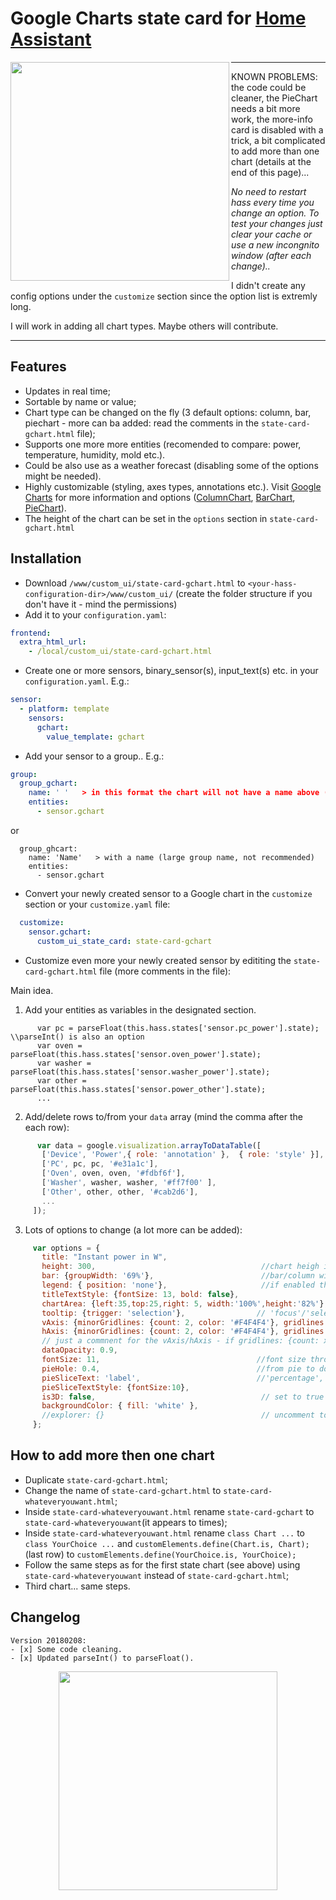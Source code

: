 # Google Charts state card for [Home Assistant](https://home-assistant.io)

<img align="left" src="https://i.imgur.com/XSTSlds.gif" height="350">

***
KNOWN PROBLEMS: the code could be cleaner, the PieChart needs a bit more work, the more-info card is disabled with a trick, a bit complicated to add more than one chart (details at the end of this page)...

_No need to restart hass every time you change an option. To test your changes just clear your cache or use a new incongnito window (after each change).._

I didn't create any config options under the `customize` section since the option list is extremly long.

I will work in adding all chart types. Maybe others will contribute.
***


## Features
* Updates in real time;
* Sortable by name or value;
* Chart type can be changed on the fly (3 default options: column, bar, piechart - more can ba added: read the comments in the `state-card-gchart.html` file);
* Supports one more more entities (recomended to compare: power, temperature, humidity, mold etc.).
* Could be also use as a weather forecast (disabling some of the options might be needed).
* Highly customizable (styling, axes types, annotations etc.). Visit [Google Charts](https://developers.google.com/chart/interactive/docs/gallery) for more information and options ([ColumnChart](https://developers.google.com/chart/interactive/docs/gallery/columnchart), [BarChart](https://developers.google.com/chart/interactive/docs/gallery/barchart), [PieChart](https://developers.google.com/chart/interactive/docs/gallery/piechart)).
* The height of the chart can be set in the `options` section in `state-card-gchart.html`

## Installation
* Download `/www/custom_ui/state-card-gchart.html` to `<your-hass-configuration-dir>/www/custom_ui/` (create the folder structure if you don't have it - mind the permissions)
* Add it to your `configuration.yaml`:
```yaml
frontend:
  extra_html_url:
    - /local/custom_ui/state-card-gchart.html
```
* Create one or more sensors, binary_sensor(s), input_text(s) etc. in your `configuration.yaml`. E.g.:
```yaml
sensor:
  - platform: template
    sensors:
      gchart:
        value_template: gchart
```
* Add your sensor to a group.. E.g.:
```yaml
group:
  group_gchart:
    name: ' '   > in this format the chart will not have a name above (recommeded)
    entities:
      - sensor.gchart
```
or
```
  group_ghcart:
    name: 'Name'   > with a name (large group name, not recommended)
    entities:
      - sensor.gchart
```
* Convert your newly created sensor to a Google chart in the `customize` section or your `customize.yaml` file:

```yaml
  customize:
    sensor.gchart:
      custom_ui_state_card: state-card-gchart
 ```
 * Customize even more your newly created sensor by edititing the `state-card-gchart.html` file (more comments in the file):

Main idea.
1. Add your entities as variables in the designated section.
```
      var pc = parseFloat(this.hass.states['sensor.pc_power'].state);         \\parseInt() is also an option
      var oven = parseFloat(this.hass.states['sensor.oven_power'].state);
      var washer = parseFloat(this.hass.states['sensor.washer_power'].state);
      var other = parseFloat(this.hass.states['sensor.power_other'].state);
      ...
 ```
 2. Add/delete rows to/from your `data` array (mind the comma after the each row):
 ```javascript
       var data = google.visualization.arrayToDataTable([
        ['Device', 'Power',{ role: 'annotation' },  { role: 'style' }],
        ['PC', pc, pc, '#e31a1c'],
        ['Oven', oven, oven, '#fdbf6f'],
        ['Washer', washer, washer, '#ff7f00' ],
        ['Other', other, other, '#cab2d6'],
        ...
      ]);
 ```
 3. Lots of options to change (a lot more can be added):
 ```javascript
      var options = {
        title: "Instant power in W",
        height: 300,                                     //chart heigh in pixels
        bar: {groupWidth: '69%'},                        //bar/column width - 69% is the golden ratio
        legend: { position: 'none'},                     //if enabled the chartArea option should be modified
        titleTextStyle: {fontSize: 13, bold: false},
        chartArea: {left:35,top:25,right: 5, width:'100%',height:'82%'},
        tooltip: {trigger: 'selection'},                // 'focus'/'selection'/'none'
        vAxis: {minorGridlines: {count: 2, color: '#F4F4F4'}, gridlines: {count: 6}},       //for the column chart 
        hAxis: {minorGridlines: {count: 2, color: '#F4F4F4'}, gridlines: {count: 6}},       //font the bar chart
        // just a commnent for the vAxis/hAxis - if gridlines: {count: x} is set to x=-1(auto) the axis maximum value will change and the chart bars will be most of the time static. I recomend setting it to 5 or more.
        dataOpacity: 0.9,
        fontSize: 11,                                   //font size throughout the chart
        pieHole: 0.4,                                   //from pie to donut - comment or set to 0 to change to pie 
        pieSliceText: 'label',                          //'percentage', 'value' ,'label' ,'none'
        pieSliceTextStyle: {fontSize:10},
        is3D: false,                                     // set to true for 3D pie chart
        backgroundColor: { fill: 'white' },
        //explorer: {}                                   // uncomment to enable pan and zoom in the chart - right click resets
      };
 ```
## How to add more then one chart
* Duplicate `state-card-gchart.html`;
* Change the name of `state-card-gchart.html` to `state-card-whateveryouwant.html`;
* Inside `state-card-whateveryouwant.html` rename `state-card-gchart` to `state-card-whateveryouwant`(it appears to times);
* Inside `state-card-whateveryouwant.html` rename `class Chart ...` to `class YourChoice ...` and `customElements.define(Chart.is, Chart);` (last row) to `customElements.define(YourChoice.is, YourChoice);`
* Follow the same steps as for the first state chart (see above) using `state-card-whateveryouwant` instead of `state-card-gchart.html`;
* Third chart... same steps.

## Changelog
```
Version 20180208:
- [x] Some code cleaning. 
- [x] Updated parseInt() to parseFloat().
```
<p align="center">
<img src="https://i.imgur.com/HlveuIS.jpg" height="350">
</p>
